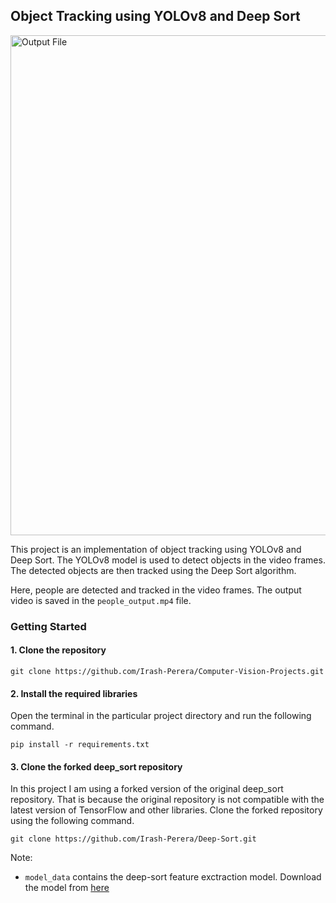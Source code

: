 ## Object Tracking using YOLOv8 and Deep Sort

<img src="https://github.com/Irash-Perera/Computer-Vision-Projects/blob/main/Object%20Tracking/people_output.gif" alt="Output File" width="800"/>

This project is an implementation of object tracking using YOLOv8 and Deep Sort. The YOLOv8 model is used to detect objects in the video frames. The detected objects are then tracked using the Deep Sort algorithm. 

Here, people are detected and tracked in the video frames. The output video is saved in the `people_output.mp4` file.

### Getting Started

#### 1.  Clone the repository
```
git clone https://github.com/Irash-Perera/Computer-Vision-Projects.git
```
#### 2. Install the required libraries
Open the terminal in the particular project directory and run the following command.
```
pip install -r requirements.txt
```
#### 3. Clone the forked deep_sort repository
In this project I am using a forked version of the original deep_sort repository. That is because the original repository is not compatible with the latest version of TensorFlow and other libraries. Clone the forked repository using the following command.
```
git clone https://github.com/Irash-Perera/Deep-Sort.git
```
Note:
 - `model_data` contains the deep-sort feature exctraction model. Download the model from [here](https://drive.google.com/drive/folders/18fKzfqnqhqW3s9zwsCbnVJ5XF2JFeqMp)
